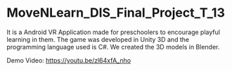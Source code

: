 # MoveNLearn_DIS_Final_Project_T_13
 
It is a Android VR Application made for preschoolers to encourage playful learning in them.
The game was developed in Unity 3D and the programming language used is C#.
We created the 3D models in Blender.

Demo Video: https://youtu.be/zl64xfA_nho
